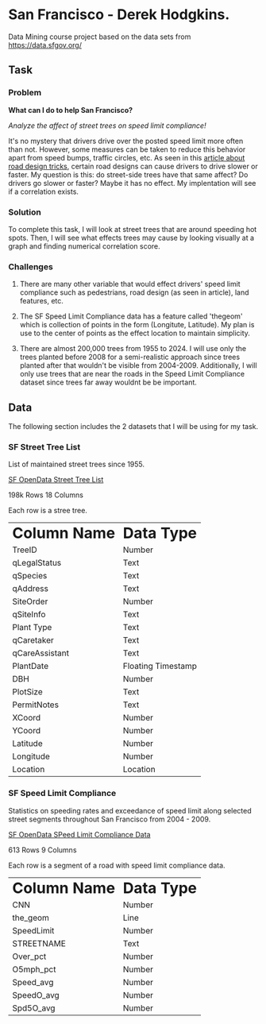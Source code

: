 # San Francisco - Derek Hodgkins.
Data Mining course project based on the data sets from https://data.sfgov.org/ 

## Task

### Problem

**What can I do to help San Francisco?**

*Analyze the affect of street trees on speed limit compliance!*

It's no mystery that drivers drive over the posted speed limit more often than not. However, some measures can be taken to reduce this behavior apart from speed bumps, traffic circles, etc. As seen in this [article about road design tricks](https://www.bbc.com/future/article/20140417-road-designs-that-trick-our-minds), certain road designs can cause drivers to drive slower or faster. My question is this: do street-side trees have that same affect? Do drivers go slower or faster? Maybe it has no effect. My implentation will see if a correlation exists.

### Solution

To complete this task, I will look at street trees that are around speeding hot spots. Then, I will see what effects trees may cause by looking visually at a graph and finding numerical correlation score.

### Challenges

1. There are many other variable that would effect drivers' speed limit compliance such as pedestrians, road design (as seen in article), land features, etc.

2. The SF Speed Limit Compliance data has a feature called 'thegeom' which is collection of points in the form (Longitute, Latitude). My plan is use to the center of points as the effect location to maintain simplicity.

3. There are almost 200,000 trees from 1955 to 2024. I will use only the trees planted before 2008 for a semi-realistic approach since trees planted after that wouldn't be visible from 2004-2009. Additionally, I will only use trees that are near the roads in the Speed Limit Compliance dataset since trees far away wouldnt be be important.

## Data

The following section includes the 2 datasets that I will be using for my task.

### SF Street Tree List

List of maintained street trees since 1955.

[SF OpenData Street Tree List](https://data.sfgov.org/City-Infrastructure/Street-Tree-List/tkzw-k3nq/about_data)

198k Rows
18 Columns

Each row is a stree tree.

<table border="0">
 <tr>
    <td><b style="font-size:30px">Column Name</b></td>
    <td><b style="font-size:30px">Data Type</b></td>
 </tr>
 <tr>
    <td>TreeID</td>
    <td>Number</td>
 </tr>
 <tr>
    <td>qLegalStatus</td>
    <td>Text</td>
 </tr>
 <tr>
    <td>qSpecies</td>
    <td>Text</td>
 </tr>
 <tr>
    <td>qAddress</td>
    <td>Text</td>
 </tr>
 <tr>
    <td>SiteOrder</td>
    <td>Number</td>
 </tr>
 <tr>
    <td>qSiteInfo</td>
    <td>Text</td>
 </tr>
 <tr>
    <td>Plant Type</td>
    <td>Text</td>
 </tr>
 <tr>
    <td>qCaretaker</td>
    <td>Text</td>
 </tr>
 <tr>
    <td>qCareAssistant</td>
    <td>Text</td>
 </tr>
 <tr>
    <td>PlantDate</td>
    <td>Floating Timestamp</td>
 </tr>
 <tr>
    <td>DBH</td>
    <td>Number</td>
 </tr>
 <tr>
    <td>PlotSize</td>
    <td>Text</td>
 </tr>
 <tr>
    <td>PermitNotes</td>
    <td>Text</td>
 </tr>
 <tr>
    <td>XCoord</td>
    <td>Number</td>
 </tr>
 <tr>
    <td>YCoord</td>
    <td>Number</td>
 </tr>
 <tr>
    <td>Latitude</td>
    <td>Number</td>
 </tr>
 <tr>
    <td>Longitude</td>
    <td>Number</td>
 </tr>
 <tr>
    <td>Location</td>
    <td>Location</td>
 </tr>
</table>

### SF Speed Limit Compliance

Statistics on speeding rates and exceedance of speed limit along selected street segments throughout San Francisco from 2004 - 2009.

[SF OpenData SPeed Limit Compliance Data](https://data.sfgov.org/Public-Safety/San-Francisco-Speed-Limit-Compliance/wytw-dqq4/about_data)

613 Rows
9 Columns

Each row is a segment of a road with speed limit compliance data.

<table border="0">
 <tr>
    <td><b style="font-size:30px">Column Name</b></td>
    <td><b style="font-size:30px">Data Type</b></td>
 </tr>
 <tr>
    <td>CNN</td>
    <td>Number</td>
 </tr>
  <tr>
    <td>the_geom</td>
    <td>Line</td>
 </tr>
  <tr>
    <td>SpeedLimit</td>
    <td>Number</td>
 </tr>
  <tr>
    <td>STREETNAME</td>
    <td>Text</td>
 </tr>
  <tr>
    <td>Over_pct</td>
    <td>Number</td>
 </tr>
  <tr>
    <td>O5mph_pct</td>
    <td>Number</td>
 </tr>
  <tr>
    <td>Speed_avg</td>
    <td>Number</td>
 </tr>
  <tr>
    <td>SpeedO_avg</td>
    <td>Number</td>
 </tr>
  <tr>
    <td>Spd5O_avg</td>
    <td>Number</td>
 </tr>
</table>